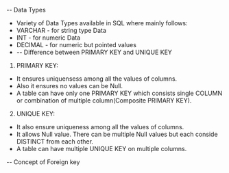-- Data Types

- Variety of Data Types available in SQL where mainly follows:
- VARCHAR - for string type Data
- INT - for numeric Data
- DECIMAL - for numeric but pointed values
- -- Difference between PRIMARY KEY and UNIQUE KEY

1. PRIMARY KEY:

- It ensures uniquensess among all the values of columns.
- Also it ensures no values can be Null.
- A table can have only one PRIMARY KEY which consists single COLUMN or combination of multiple column(Composite PRIMARY KEY).

2. UNIQUE KEY:

- It also ensure uniqueness among all the values of columns.
- It allows Null value. There can be multiple Null values but each conside DISTINCT from each other.
- A table can have multiple UNIQUE KEY on multiple columns.

-- Concept of Foreign key
